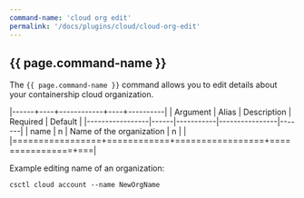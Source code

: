 ```yaml
---
command-name: 'cloud org edit'
permalink: '/docs/plugins/cloud/cloud-org-edit'
---
```


<h2> {{ page.command-name }} </h2>

The `{{ page.command-name }}` command allows you to edit details about your containership cloud organization.

|------+----+------------+----+----------|
| Argument | Alias | Description | Required | Default |
|-----------------|------|-----------|----------------|-------|
| name | n | Name of the organization | n | |
|=================+============+=================+================+===|

Example editing name of an organization:

`csctl cloud account --name NewOrgName`
